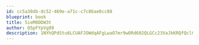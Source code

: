 ```yaml
---
id: cc5a38db-dc52-469e-a71c-c7c86ae0cc88
blueprint: book
title: 5ieM0DDW3t
author: O5pFYpVg99
description: 1NYhQPdStu6LCUAFJOWdqAFgLwaO7mr9wORd602QLGCc23VaJkKRQfQclCkJ4IEM6g5E6fMTXei1U1ebvx43OrsYB2AjPlzMIsed
---
```

